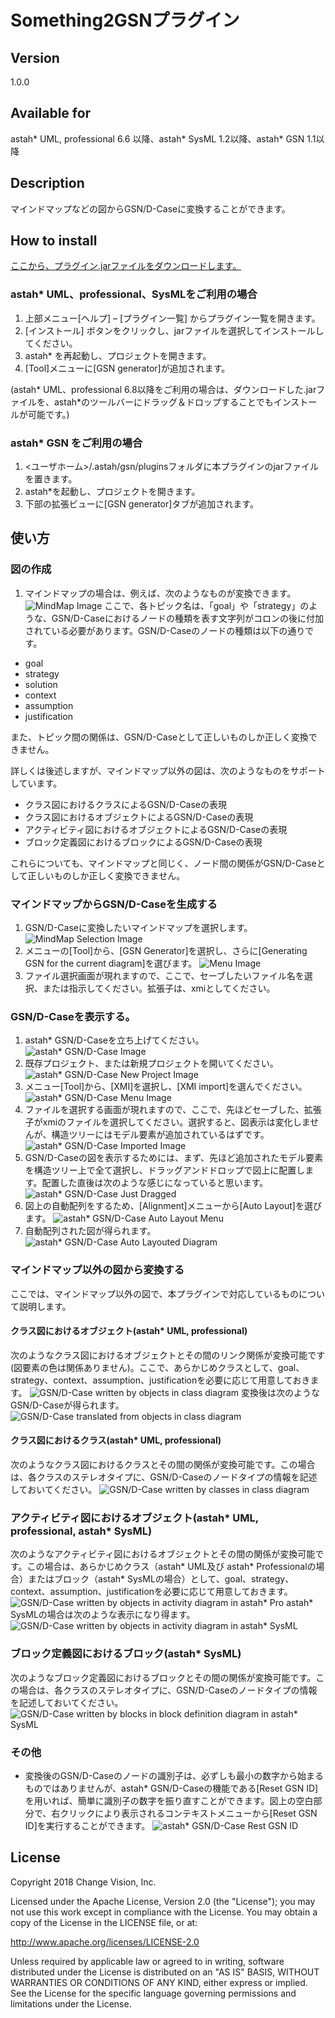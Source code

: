 Something2GSNプラグイン
===============================
Version
----------------
1.0.0

Available for
----------------
astah* UML, professional 6.6 以降、astah* SysML 1.2以降、astah* GSN 1.1以降

Description
----------------
マインドマップなどの図からGSN/D-Caseに変換することができます。

How to install
----------------
[ここから、プラグイン.jarファイルをダウンロードします。](http://astah.change-vision.com/plugins/something2gsn/1.0.0.html)

### astah* UML、professional、SysMLをご利用の場合
1. 上部メニュー[ヘルプ] – [プラグイン一覧] からプラグイン一覧を開きます。
2. [インストール] ボタンをクリックし、jarファイルを選択してインストールしてください。
3. astah* を再起動し、プロジェクトを開きます。
4. [Tool]メニューに[GSN generator]が追加されます。

(astah* UML、professional 6.8以降をご利用の場合は、ダウンロードした.jarファイルを、astah*のツールバーにドラッグ＆ドロップすることでもインストールが可能です。)

### astah* GSN をご利用の場合
1. <ユーザホーム>/.astah/gsn/pluginsフォルダに本プラグインのjarファイルを置きます。
2. astah*を起動し、プロジェクトを開きます。
3. 下部の拡張ビューに[GSN generator]タブが追加されます。

使い方
----------------
### 図の作成
1. マインドマップの場合は、例えば、次のようなものが変換できます。
![MindMap Image](doc/mindmap.png)
ここで、各トピック名は、「goal」や「strategy」のような、GSN/D-Caseにおけるノードの種類を表す文字列がコロンの後に付加されている必要があります。GSN/D-Caseのノードの種類は以下の通りです。
- goal
- strategy
- solution
- context
- assumption
- justification

また、トピック間の関係は、GSN/D-Caseとして正しいものしか正しく変換できません。

詳しくは後述しますが、マインドマップ以外の図は、次のようなものをサポートしています。
- クラス図におけるクラスによるGSN/D-Caseの表現
- クラス図におけるオブジェクトによるGSN/D-Caseの表現
- アクティビティ図におけるオブジェクトによるGSN/D-Caseの表現
- ブロック定義図におけるブロックによるGSN/D-Caseの表現

これらについても、マインドマップと同じく、ノード間の関係がGSN/D-Caseとして正しいものしか正しく変換できません。

### マインドマップからGSN/D-Caseを生成する

1. GSN/D-Caseに変換したいマインドマップを選択します。
![MindMap Selection Image](doc/mindmap_selection.png)
2. メニューの[Tool]から、[GSN Generator]を選択し、さらに[Generating GSN for the current diagram]を選びます。
![Menu Image](doc/menu.png)
3. ファイル選択画面が現れますので、ここで、セーブしたいファイル名を選択、または指示してください。拡張子は、xmiとしてください。

### GSN/D-Caseを表示する。

1. astah* GSN/D-Caseを立ち上げてください。
![astah* GSN/D-Case Image](doc/astah_gsn_dcase.png)
2. 既存プロジェクト、または新規プロジェクトを開いてください。
![astah* GSN/D-Case New Project Image](doc/gsn_new.png)
3. メニュー[Tool]から、[XMI]を選択し、[XMI import]を選んでください。
![astah* GSN/D-Case Menu Image](doc/gsn_menu.png)
4. ファイルを選択する画面が現れますので、ここで、先ほどセーブした、拡張子がxmiのファイルを選択してください。選択すると、図表示は変化しませんが、構造ツリーにはモデル要素が追加されているはずです。
![astah* GSN/D-Case Imported Image](doc/model_tree.png)
5. GSN/D-Caseの図を表示するためには、まず、先ほど追加されたモデル要素を構造ツリー上で全て選択し、ドラッグアンドドロップで図上に配置します。配置した直後は次のような感じになっていると思います。
![astah* GSN/D-Case Just Dragged](doc/just_dragged.png)
6. 図上の自動配列をするため、[Alignment]メニューから[Auto Layout]を選びます。
![astah* GSN/D-Case Auto Layout Menu](doc/auto_layout_menu.png)
7. 自動配列された図が得られます。
![astah* GSN/D-Case Auto Layouted Diagram](doc/auto_layouted.png)

### マインドマップ以外の図から変換する
ここでは、マインドマップ以外の図で、本プラグインで対応しているものについて説明します。
#### クラス図におけるオブジェクト(astah* UML, professional)
次のようなクラス図におけるオブジェクトとその間のリンク関係が変換可能です(図要素の色は関係ありません)。ここで、あらかじめクラスとして、goal、strategy、context、assumption、justificationを必要に応じて用意しておきます。
  ![GSN/D-Case written by objects in class diagram](doc/objects_in_class_diagram.png)
  変換後は次のようなGSN/D-Caseが得られます。
  ![GSN/D-Case translated from objects in class diagram](doc/translated_gsn.png)

#### クラス図におけるクラス(astah* UML, professional)  
次のようなクラス図におけるクラスとその間の関係が変換可能です。この場合は、各クラスのステレオタイプに、GSN/D-Caseのノードタイプの情報を記述しておいてください。
  ![GSN/D-Case written by classes in class diagram](doc/classes_in_class_diagram.png)

### アクティビティ図におけるオブジェクト(astah* UML, professional, astah* SysML)
次のようなアクティビティ図におけるオブジェクトとその間の関係が変換可能です。この場合は、あらかじめクラス（astah* UML及び astah* Professionalの場合）またはブロック（astah* SysMLの場合）として、goal、strategy、context、assumption、justificationを必要に応じて用意しておきます。
  ![GSN/D-Case written by objects in activity diagram in astah* Pro](doc/objects_in_activity_diagram.png)
  astah* SysMLの場合は次のような表示になり得ます。
  ![GSN/D-Case written by objects in activity diagram in astah* SysML](doc/activity_diagram_in_sysml.png)

### ブロック定義図におけるブロック(astah* SysML)
  次のようなブロック定義図におけるブロックとその間の関係が変換可能です。この場合は、各クラスのステレオタイプに、GSN/D-Caseのノードタイプの情報を記述しておいてください。
    ![GSN/D-Case written by blocks in block definition diagram in astah* SysML](doc/blocks_in_bdd.png)

### その他
* 変換後のGSN/D-Caseのノードの識別子は、必ずしも最小の数字から始まるものではありませんが、astah* GSN/D-Caseの機能である[Reset GSN ID]を用いれば、簡単に識別子の数字を振り直すことができます。図上の空白部分で、右クリックにより表示されるコンテキストメニューから[Reset GSN ID]を実行することができます。
![astah* GSN/D-Case Rest GSN ID](doc/reset_gsn_id.png)

License
---------------
Copyright 2018 Change Vision, Inc.

Licensed under the Apache License, Version 2.0 (the "License");
you may not use this work except in compliance with the License.
You may obtain a copy of the License in the LICENSE file, or at:

   <http://www.apache.org/licenses/LICENSE-2.0>

Unless required by applicable law or agreed to in writing, software
distributed under the License is distributed on an "AS IS" BASIS,
WITHOUT WARRANTIES OR CONDITIONS OF ANY KIND, either express or implied.
See the License for the specific language governing permissions and
limitations under the License.

